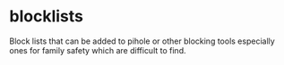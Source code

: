# blocklists
Block lists that can be added to pihole or other blocking tools especially ones for family safety which are difficult to find.
